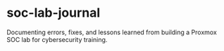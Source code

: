 # soc-lab-journal
Documenting errors, fixes, and lessons learned from building a Proxmox SOC lab for cybersecurity training.
